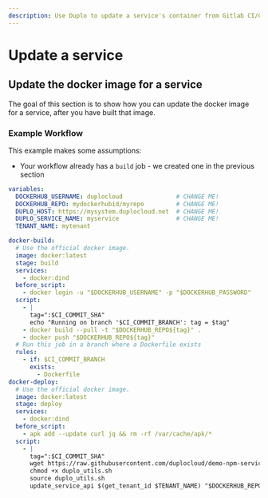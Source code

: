 ```yaml
---
description: Use Duplo to update a service's container from Gitlab CI/CD
---
```


# Update a service

## Update the docker image for a service

The goal of this section is to show how you can update the docker image for a service, after you have built that image.

### Example Workflow

This example makes some assumptions:

* Your workflow already has a `build` job - we created one in the previous section



```yaml
variables:
  DOCKERHUB_USERNAME: duplocloud               # CHANGE ME!
  DOCKERHUB_REPO: mydockerhubid/myrepo         # CHANGE ME!
  DUPLO_HOST: https://mysystem.duplocloud.net  # CHANGE ME!
  DUPLO_SERVICE_NAME: myservice                # CHANGE ME!
  TENANT_NAME: mytenant

docker-build:
  # Use the official docker image.
  image: docker:latest
  stage: build
  services:
    - docker:dind
  before_script:
    - docker login -u "$DOCKERHUB_USERNAME" -p "$DOCKERHUB_PASSWORD"
  script:
    - |
      tag=":$CI_COMMIT_SHA"
      echo "Running on branch '$CI_COMMIT_BRANCH': tag = $tag"
    - docker build --pull -t "$DOCKERHUB_REPO${tag}" .
    - docker push "$DOCKERHUB_REPO${tag}"
  # Run this job in a branch where a Dockerfile exists
  rules:
    - if: $CI_COMMIT_BRANCH
      exists:
        - Dockerfile
docker-deploy:
  # Use the official docker image.
  image: docker:latest
  stage: deploy
  services:
    - docker:dind
  before_script:
    - apk add --update curl jq && rm -rf /var/cache/apk/*
  script:
    - |
      tag=":$CI_COMMIT_SHA"
      wget https://raw.githubusercontent.com/duplocloud/demo-npm-service/master/.circleci/duplo_utils.sh
      chmod +x duplo_utils.sh
      source duplo_utils.sh
      update_service_api $(get_tenant_id $TENANT_NAME) "$DOCKERHUB_REPO${tag}"
```
